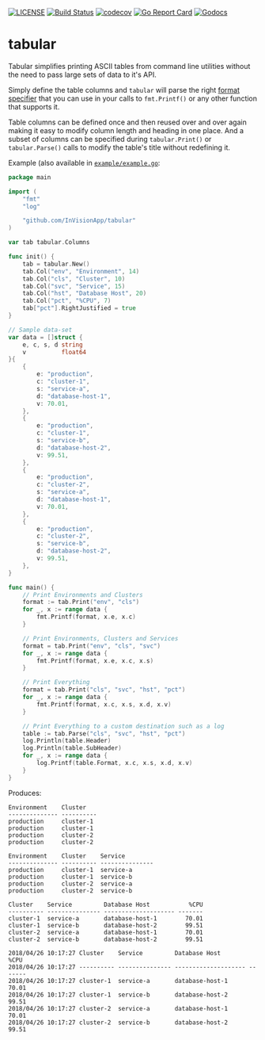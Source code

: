 [![LICENSE](https://img.shields.io/badge/license-MIT-orange.svg)](LICENSE)
[![Build Status](https://travis-ci.org/InVisionApp/tabular.svg?branch=master)](https://travis-ci.org/InVisionApp/tabular)
[![codecov](https://codecov.io/gh/InVisionApp/tabular/branch/master/graph/badge.svg)](https://codecov.io/gh/InVisionApp/tabular)
[![Go Report Card](https://goreportcard.com/badge/github.com/InVisionApp/tabular)](https://goreportcard.com/report/github.com/InVisionApp/tabular)
[![Godocs](https://img.shields.io/badge/golang-documentation-blue.svg)](https://godoc.org/github.com/InVisionApp/tabular)

# tabular

Tabular simplifies printing ASCII tables from command line utilities without the need to pass large sets of data to it's API.  

Simply define the table columns and `tabular` will parse the right [format specifier](https://golang.org/pkg/fmt/#Printf) that you can use in your calls to `fmt.Printf()` or any other function that supports it.

Table columns can be defined once and then reused over and over again making it easy to modify column length and heading in one place.  And a subset of columns can be specified during `tabular.Print()` or `tabular.Parse()` calls to modify the table's title without redefining it.

Example (also available in [`example/example.go`](example/example.go):

```go
package main

import (
	"fmt"
	"log"

	"github.com/InVisionApp/tabular"
)

var tab tabular.Columns

func init() {
	tab = tabular.New()
	tab.Col("env", "Environment", 14)
	tab.Col("cls", "Cluster", 10)
	tab.Col("svc", "Service", 15)
	tab.Col("hst", "Database Host", 20)
	tab.Col("pct", "%CPU", 7)
	tab["pct"].RightJustified = true
}

// Sample data-set
var data = []struct {
	e, c, s, d string
	v          float64
}{
	{
		e: "production",
		c: "cluster-1",
		s: "service-a",
		d: "database-host-1",
		v: 70.01,
	},
	{
		e: "production",
		c: "cluster-1",
		s: "service-b",
		d: "database-host-2",
		v: 99.51,
	},
	{
		e: "production",
		c: "cluster-2",
		s: "service-a",
		d: "database-host-1",
		v: 70.01,
	},
	{
		e: "production",
		c: "cluster-2",
		s: "service-b",
		d: "database-host-2",
		v: 99.51,
	},
}

func main() {
	// Print Environments and Clusters
	format := tab.Print("env", "cls")
	for _, x := range data {
		fmt.Printf(format, x.e, x.c)
	}

	// Print Environments, Clusters and Services
	format = tab.Print("env", "cls", "svc")
	for _, x := range data {
		fmt.Printf(format, x.e, x.c, x.s)
	}

	// Print Everything
	format = tab.Print("cls", "svc", "hst", "pct")
	for _, x := range data {
		fmt.Printf(format, x.c, x.s, x.d, x.v)
	}

	// Print Everything to a custom destination such as a log
	table := tab.Parse("cls", "svc", "hst", "pct")
	log.Println(table.Header)
	log.Println(table.SubHeader)
	for _, x := range data {
		log.Printf(table.Format, x.c, x.s, x.d, x.v)
	}
}
```

Produces:

```
Environment    Cluster
-------------- ----------
production     cluster-1
production     cluster-1
production     cluster-2
production     cluster-2

Environment    Cluster    Service
-------------- ---------- ---------------
production     cluster-1  service-a
production     cluster-1  service-b
production     cluster-2  service-a
production     cluster-2  service-b

Cluster    Service         Database Host           %CPU
---------- --------------- -------------------- -------
cluster-1  service-a       database-host-1        70.01
cluster-1  service-b       database-host-2        99.51
cluster-2  service-a       database-host-1        70.01
cluster-2  service-b       database-host-2        99.51

2018/04/26 10:17:27 Cluster    Service         Database Host           %CPU
2018/04/26 10:17:27 ---------- --------------- -------------------- -------
2018/04/26 10:17:27 cluster-1  service-a       database-host-1        70.01
2018/04/26 10:17:27 cluster-1  service-b       database-host-2        99.51
2018/04/26 10:17:27 cluster-2  service-a       database-host-1        70.01
2018/04/26 10:17:27 cluster-2  service-b       database-host-2        99.51
```